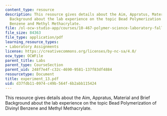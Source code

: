 ```yaml
---
content_type: resource
description: This resource gives details about the Aim, Appratus, Material and Brief
  Background about the lab experience on the topic Bead Polymerization of Divinyl
  Benzene and Methyl Methacrylate.
file: /ol-ocw-studio-app/courses/10-467-polymer-science-laboratory-fall-2005/d37fdb110974c49b564f6b2abb115424_experiment_13.pdf
file_size: 84363
file_type: application/pdf
learning_resource_types:
- Laboratory Assignments
license: https://creativecommons.org/licenses/by-nc-sa/4.0/
ocw_type: OCWFile
parent_title: Labs
parent_type: CourseSection
parent_uid: 248f7e4f-c32c-4690-9581-137f83df4884
resourcetype: Document
title: experiment_13.pdf
uid: d37fdb11-0974-c49b-564f-6b2abb115424
---
```

This resource gives details about the Aim, Appratus, Material and Brief Background about the lab experience on the topic Bead Polymerization of Divinyl Benzene and Methyl Methacrylate.